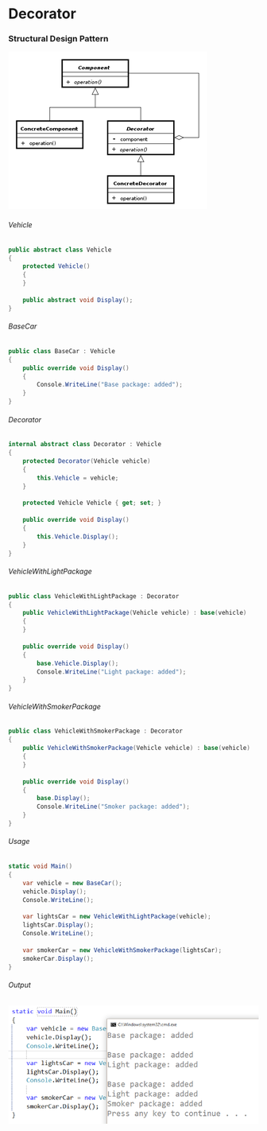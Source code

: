 # Decorator
### Structural Design Pattern

![pattern structure](Images/Decorator-Structure.png)

###### Vehicle
~~~c#
public abstract class Vehicle
{
    protected Vehicle()
    {
    }

    public abstract void Display();
}
~~~

###### BaseCar
~~~c#
public class BaseCar : Vehicle
{
    public override void Display()
    {
        Console.WriteLine("Base package: added");
    }
}
~~~

###### Decorator
~~~c#
internal abstract class Decorator : Vehicle
{
    protected Decorator(Vehicle vehicle)
    {
        this.Vehicle = vehicle;
    }

    protected Vehicle Vehicle { get; set; }

    public override void Display()
    {
        this.Vehicle.Display();
    }
}
~~~

###### VehicleWithLightPackage
~~~c#
public class VehicleWithLightPackage : Decorator
{
    public VehicleWithLightPackage(Vehicle vehicle) : base(vehicle)
    {
    }

    public override void Display()
    {
        base.Vehicle.Display();
        Console.WriteLine("Light package: added");
    }
}
~~~

###### VehicleWithSmokerPackage
~~~c#
public class VehicleWithSmokerPackage : Decorator
{
    public VehicleWithSmokerPackage(Vehicle vehicle) : base(vehicle)
    {
    }

    public override void Display()
    {
        base.Display();
        Console.WriteLine("Smoker package: added");
    }
}
~~~

###### Usage
~~~c#
static void Main()
{
    var vehicle = new BaseCar();
    vehicle.Display();
    Console.WriteLine();

    var lightsCar = new VehicleWithLightPackage(vehicle);
    lightsCar.Display();
    Console.WriteLine();

    var smokerCar = new VehicleWithSmokerPackage(lightsCar);
    smokerCar.Display();
}
~~~

###### Output
![demo output](Images/Decorator-Output.png)
